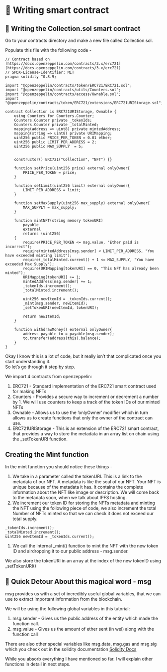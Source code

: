 ﻿# 🎉 Writing smart contract

## 🎉 Writing the Collection.sol smart contract

Go to your contracts directory and make a new file called Collection.sol.

Populate this file with the following code -

```solidity
// Contract based on [https://docs.openzeppelin.com/contracts/3.x/erc721](https://docs.openzeppelin.com/contracts/3.x/erc721)
// SPDX-License-Identifier: MIT
pragma solidity ^0.8.9;
 
import "@openzeppelin/contracts/token/ERC721/ERC721.sol";
import "@openzeppelin/contracts/utils/Counters.sol";
import "@openzeppelin/contracts/access/Ownable.sol";
import "@openzeppelin/contracts/token/ERC721/extensions/ERC721URIStorage.sol";
 
contract Collection is ERC721URIStorage, Ownable {
    using Counters for Counters.Counter;
    Counters.Counter private _tokenIds;
    Counters.Counter private _totalMinted;
    mapping(address => uint8) private mintedAddress;
    mapping(string => uint8) private URIMapping;
    uint256 public PRICE_PER_TOKEN = 0.01 ether;
    uint256 public LIMIT_PER_ADDRESS = 2;
    uint256 public MAX_SUPPLY  = 5;
 
 
    constructor() ERC721("Collection", "NFT") {}
    
    function setPrice(uint256 price) external onlyOwner{
        PRICE_PER_TOKEN = price;
    }
    
    function setLimit(uint256 limit) external onlyOwner{
        LIMIT_PER_ADDRESS = limit;
    }
    
    function setMaxSupply(uint256 max_supply) external onlyOwner{
        MAX_SUPPLY = max_supply;
    }
    
    function mintNFT(string memory tokenURI)
        payable
        external
        returns (uint256)
    {
        require(PRICE_PER_TOKEN <= msg.value, "Ether paid is incorrect");
        require(mintedAddress[msg.sender] < LIMIT_PER_ADDRESS, "You have exceeded minting limit");
        require(_totalMinted.current() + 1 <= MAX_SUPPLY, "You have exceeded Max Supply");
        require(URIMapping[tokenURI] == 0, "This NFT has already been minted");
        URIMapping[tokenURI] += 1;
        mintedAddress[msg.sender] += 1;
        _tokenIds.increment();
        _totalMinted.increment();
 
        uint256 newItemId = _tokenIds.current();
        _mint(msg.sender, newItemId);
        _setTokenURI(newItemId, tokenURI);
 
        return newItemId;
    }
    
    function withdrawMoney() external onlyOwner{
        address payable to = payable(msg.sender);
        to.transfer(address(this).balance);
    }
}
```

Okay I know this is a lot of code, but it really isn’t that complicated once you start understanding it.  
So let’s go through it step by step.

We import 4 contracts from openzeppelin:

1.  ERC721 - Standard implementation of the ERC721 smart contract used for making NFTs
2.  Counters - Provides a secure way to increment or decrement a number by 1. We will use counters to keep a track of the token IDs of our minted NFTs
3.  Ownable - Allows us to use the ‘onlyOwner’ modifier which in turn allows us to create functions that only the owner of the contract can use.
4.  ERC721URIStorage - This is an extension of the ERC721 smart contract, that provides a way to store the metadata in an array list on chain using the _setTokenURI function.

## Creating the Mint function

In the mint function you should notice these things -

1.  We take in a parameter called the tokenURI. This is a link to the metadata of our NFT. A metadata is like the soul of our NFT. Your NFT is unique because of the metadata it has. It contains the complete information about the NFT like image or description. We will come back to the metadata soon, when we talk about IPFS hosting.
2.  We increment our token ID for storing the NFTs metadata and minting the NFT using the following piece of code, we also increment the total Number of NFTs minted so that we can check it does not exceed our total supply.

```solidity
_tokenIds.increment();
_totalMinted.increment();
uint256 newItemId = _tokenIds.current();
```

1.  We call the internal _mint() function to mint the NFT with the new token ID and airdropping it to our public address - msg.sender.

We also store the tokenURI in an array at the index of the new tokenID using _setTokenURI()

## 🚨 Quick Detour About this magical word - msg

msg provides us with a set of incredibly useful global variables, that we can use to extract important information from the blockchain.

We will be using the following global variables in this tutorial:

1.  msg.sender - Gives us the public address of the entity which made the function call.
2.  msg.value - Gives us the amount of ether sent (in wei) along with the function call

There are also other special variables like msg.data, msg.gas and msg.sig which you check out in the solidity documentation  [Solidity Docs](https://docs.soliditylang.org/en/develop/units-and-global-variables.html?highlight=special%20variables%20and%20functions#block-and-transaction-properties)

While you absorb everything I have mentioned so far. I will explain other functions in detail in next steps.

